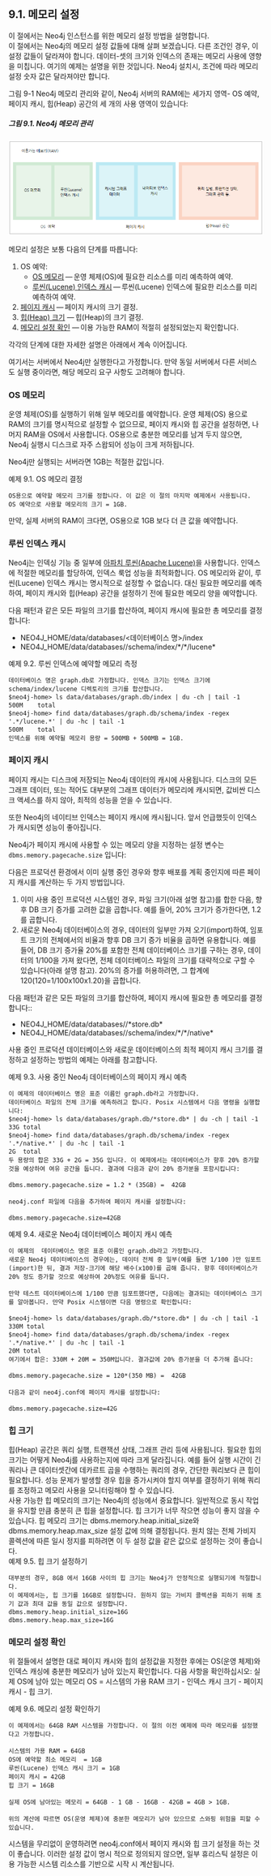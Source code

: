 ## 9.1. 메모리 설정
<div class="abstract">
이 절에서는 Neo4j 인스턴스를 위한 메모리 설정 방법을 설명합니다.  
</div>
<span class="glyphicon glyphicon-info-sign" aria-hidden="true"> </span> 이 절에서는 Neo4j의 메모리 설정 값들에 대해 살펴 보겠습니다. 다른 조건인 경우, 이 설정 값들이 달라져야 합니다. 데이터-셋의 크기와 인덱스의 존재는 메모리 사용에 영향을 미칩니다. 여기의 예제는 설명을 위한 것입니다. Neo4j 설치시, 조건에 따라 메모리 설정 숫자 값은 달라져야만 합니다.  

그림 9-1 Neo4j 메모리 관리와 같이, Neo4j 서버의 RAM에는 세가지 영역- OS 예약, 페이지 캐시, 힙(Heap) 공간의 세 개의 사용 영역이 있습니다:  
##### 그림 9.1. Neo4j 메모리 관리
![](./9_1.png)

메모리 설정은 보통 다음의 단계를 따릅니다:

1. OS 예약:  
   * [OS 메모리](#os-메모리) — 운영 체제(OS)에 필요한 리소스를 미리 예측하여 예약.
   * [루씬(Lucene) 인덱스 캐시](#루씬-인덱스-캐시) — 루씬(Lucene) 인덱스에 필요한 리소스를 미리 예측하여 예약.
2. [페이지 캐시](#페이지-캐시) — 페이지 캐시의 크기 결정.
3. [힙(Heap) 크기](#힙-크기) — 힙(Heap)의 크기 결정.
4. [메모리 설정 확인](#메모리-설정-확인) — 이용 가능한 RAM이 적절히 설정되었는지 확인합니다.   

각각의 단계에 대한 자세한 설명은 아래에서 계속 이어집니다.

여기서는 서버에서 Neo4j만 실행한다고 가정합니다. 만약 동일 서버에서 다른 서비스도 실행 중이라면, 해당 메모리 요구 사항도 고려해야 합니다.

### OS 메모리
운영 체제(OS)를 실행하기 위해 일부 메모리를 예약합니다. 운영 체제(OS) 용으로 RAM의 크기를 명시적으로 설정할 수 없으므로, 페이지 캐시와 힙 공간을 설정하면, 나머지 RAM을 OS에서 사용합니다. OS용으로 충분한 메모리를 남겨 두지 않으면, Neo4j 실행시 디스크로 자주 스왑되어 성능이 크게 저하됩니다.

Neo4j만 실행되는 서버라면 1GB는 적절한 값입니다.

예제 9.1. OS 메모리 결정
```
OS용으로 예약할 메모리 크기를 정합니다. 이 값은 이 절의 마지막 예제에서 사용됩니다.
OS 예약으로 사용할 메모리의 크기 = 1GB.
```
만약, 실제 서버의 RAM이 크다면, OS용으로 1GB 보다 더 큰 값을 예약합니다.

### 루씬 인덱스 캐시
Neo4j는 인덱싱 기능 중 일부에 [아파치 루씬(Apache Lucene)](https://lucene.apache.org/)을 사용합니다. 인덱스에 적절한 메모리를 할당하여, 인덱스 룩업 성능을 최적화합니다. OS 메모리와 같이, 루씬(Lucene) 인덱스 캐시는 명시적으로 설정할 수 없습니다. 대신 필요한 메모리를 예측하여, 페이지 캐시와 힙(Heap) 공간을 설정하기 전에 필요한 메모리 양을 예약합니다.  

다음 패턴과 같은 모든 파일의 크기를 합산하여, 페이지 캐시에 필요한 총 메모리를 결정합니다:
* NEO4J_HOME/data/databases/<데이터베이스 명>/index
* NEO4J_HOME/data/databases/<database-name>/schema/index/\*/\*/lucene\*

예제 9.2. 루씬 인덱스에 예약할 메모리 측정
```
데이터베이스 명은 graph.db로 가정합니다. 인덱스 크기는 인덱스 크기에 schema/index/lucene 디렉토리의 크기를 합산합니다.  
$neo4j-home> ls data/databases/graph.db/index | du -ch | tail -1
500M    total
$neo4j-home> find data/databases/graph.db/schema/index -regex '.*/lucene.*' | du -hc | tail -1
500M    total
인덱스를 위해 예약될 메모리 용량 = 500MB + 500MB = 1GB.
```
### 페이지 캐시
페이지 캐시는 디스크에 저장되는 Neo4j 데이터의 캐시에 사용됩니다. 디스크의 모든 그래프 데이터, 또는 적어도 대부분의 그래프 데이터가 메모리에 캐시되면, 값비싼 디스크 액세스를 하지 않아, 최적의 성능을 얻을 수 있습니다.  

또한 Neo4j의 네이티브 인덱스는 페이지 캐시에 캐시됩니다. 앞서 언급했듯이 인덱스가 캐시되면 성능이 좋아집니다.  

Neo4j가 페이지 캐시에 사용할 수 있는 메모리 양을 지정하는 설정 변수는 `dbms.memory.pagecache.size` 입니다:

다음은 프로덕션 환경에서 이미 실행 중인 경우와 향후 배포를 계획 중인지에 따른 페이지 캐시를 계산하는 두 가지 방법입니다.

1. 이미 사용 중인 프로덕션 시스템인 경우, 파일 크기(아래 설명 참고)를 합한 다음, 향후 DB 크기 증가를 고려한 값을 곱합니다. 예를 들어, 20% 크기가 증가한다면, 1.2를 곱합니다.
2. 새로운 Neo4j 데이터베이스의 경우, 데이터의 일부만 가져 오기(import)하여, 임포트 크기의 전체에서의 비율과 향후 DB 크기 증가 비율을 곱하면 유용합니다. 예를 들어, DB 크기 증가율 20%를 포함한 전체 데이터베이스 크기를 구하는 경우, 데이터의 1/100을 가져 왔다면, 전체 데이터베이스 파일의 크기를 대략적으로 구할 수 있습니다(아래 설명 참고). 20%의 증가를 허용하려면, 그 합계에 120(120=1/100x100x1.20)을 곱합니다.

다음 패턴과 같은 모든 파일의 크기를 합산하여, 페이지 캐시에 필요한 총 메모리를 결정합니다::

* NEO4J_HOME/data/databases/<database-name>/\*store.db\*
* NEO4J_HOME/data/databases/<database-name>/schema/index/\*/\*/native\*

사용 중인 프로덕션 데이터베이스와 새로운 데이터베이스의 최적 페이지 캐시 크기를 결정하고 설정하는 방법의 예제는 아래를 참고합니다.

예제 9.3. 사용 중인 Neo4j 데이터베이스의 페이지 캐시 예측
```
이 예제의 데이터베이스 명은 표준 이름인 graph.db라고 가정합니다.
데이터베이스 파일의 전체 크기를 예측하려고 합니다. Posix 시스템에서 다음 명령을 실행합니다:
$neo4j-home> ls data/databases/graph.db/*store.db* | du -ch | tail -1
33G total
$neo4j-home> find data/databases/graph.db/schema/index -regex '.*/native.*' | du -hc | tail -1
2G  total
두 용량의 합은 33G + 2G = 35G 입니다. 이 예제에서는 데이터베이스가 향후 20% 증가할 것을 예상하여 여유 공간을 둡니다. 결과에 다음과 같이 20% 증가분을 포함시킵니다:

dbms.memory.pagecache.size = 1.2 * (35GB) =  42GB

neo4j.conf 파일에 다음을 추가하여 페이지 캐시를 설정합니다:

dbms.memory.pagecache.size=42GB
```
예제 9.4. 새로운 Neo4j 데이터베이스 페이지 캐시 예측
```
이 예제의  데이터베이스 명은 표준 이름인 graph.db라고 가정합니다.
새로운 Neo4j 데이터베이스의 경우에는, 데이터 전체 중 일부(예를 들면 1/100 )만 임포트(import)한 뒤, 결과 저장-크기에 해당 배수(x100)를 곱해 줍니다. 향후 데이터베이스가 20% 정도 증가할 것으로 예상하여 20%정도 여유를 둡니다.

만약 테스트 데이터베이스에 1/100 만큼 임포트했다면, 다음에는 결과되는 데이터베이스 크기를 알아봅니다. 만약 Posix 시스템이면 다음 명령으로 확인합니다:  

$neo4j-home> ls data/databases/graph.db/*store.db* | du -ch | tail -1
330M total
$neo4j-home> find data/databases/graph.db/schema/index -regex '.*/native.*' | du -hc | tail -1
20M total
여기에서 합은: 330M + 20M = 350M입니다. 결과값에 20% 증가분을 더 추가해 줍니다:

dbms.memory.pagecache.size = 120*(350 MB) =  42GB

다음과 같이 neo4j.conf에 페이지 캐시를 설정합니다:

dbms.memory.pagecache.size=42G
```
### 힙 크기
힙(Heap) 공간은 쿼리 실행, 트랜잭션 상태, 그래프 관리 등에 사용됩니다. 필요한 힙의 크기는 어떻게 Neo4j를 사용하는지에 따라 크게 달라집니다. 예를 들어 실행 시간이 긴 쿼리나 큰 데이터셋간에 데카르트 곱을 수행하는 쿼리의 경우, 간단한 쿼리보다 큰 힙이 필요합니다. 성능 문제가 발생할 경우 힙을 증가시켜야 할지 여부를 결정하기 위해 쿼리를 조정하고 메모리 사용을 모니터링해야 할 수 있습니다.  
사용 가능한 힙 메모리의 크기는 Neo4j의 성능에서 중요합니다. 일반적으로 동시 작업을 유지할 만큼 충분히 큰 힙을 설정합니다. 힙 크기가 너무 작으면 성능이 좋지 않을 수 있습니다.
힙 메모리 크기는 dbms.memory.heap.initial_size와 dbms.memory.heap.max_size 설정 값에 의해 결정됩니다. 원치 않는 전체 가비지 콜렉션에 따른 일시 정지를 피하려면 이 두 설정 값을 같은 값으로 설정하는 것이 좋습니다.  
예제 9.5. 힙 크기 설정하기
```
대부분의 경우, 8GB 에서 16GB 사이의 힙 크기는 Neo4j가 안정적으로 실행되기에 적절합니다.  
이 예제에서는, 힙 크기를 16GB로 설정합니다. 원하지 않는 가비지 콜렉션을 피하기 위해 초기 값과 최대 값을 동일 값으로 설정합니다.  
dbms.memory.heap.initial_size=16G
dbms.memory.heap.max_size=16G
```
### 메모리 설정 확인
위 절들에서 설명한 대로 페이지 캐시와 힙의 설정값을 지정한 후에는 OS(운영 체제)와 인덱스 캐싱에 충분한 메모리가 남아 있는지 확인합니다. 다음 사항을 확인하십시오:
실제 OS에 남아 있는 메모리 OS = 시스템의 가용 RAM 크기 - 인덱스 캐시 크기 - 페이지 캐시 - 힙 크기.

예제 9.6. 메모리 설정 확인하기
```
이 예제에서는 64GB RAM 시스템을 가정합니다. 이 절의 이전 예제에 따라 메모리를 설정했다고 가정합니다.  

시스템의 가용 RAM = 64GB
OS에 예약할 최소 메모리  = 1GB
루씬(Lucene) 인덱스 캐시 크기 = 1GB
페이지 캐시 = 42GB
힙 크기 = 16GB

실제 OS에 남아있는 메모리 = 64GB - 1 GB - 16GB - 42GB = 4GB > 1GB.  

위의 계산에 따르면 OS(운영 체제)에 충분한 메모리가 남아 있으므로 스와핑 위험을 피할 수 있습니다.
```
<span class="glyphicon glyphicon-info-sign" aria-hidden="true"> </span> 시스템을 무리없이 운영하려면 neo4j.conf에서 페이지 캐시와 힙 크기 설정을 하는 것이 좋습니다. 이러한 설정 값이 명시 적으로 정의되지 않으면, 일부 휴리스틱 설정은 이용 가능한 시스템 리소스를 기반으로 시작 시 계산됩니다.
